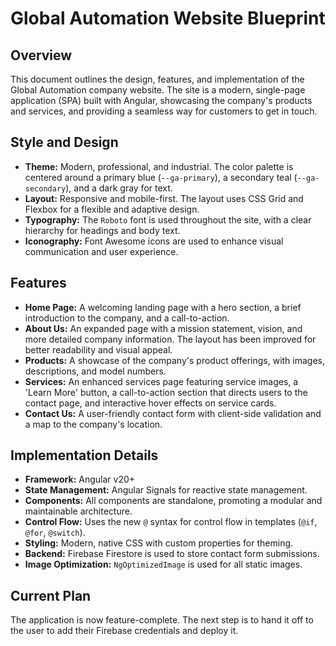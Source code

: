 # Global Automation Website Blueprint

## Overview

This document outlines the design, features, and implementation of the Global Automation company website. The site is a modern, single-page application (SPA) built with Angular, showcasing the company's products and services, and providing a seamless way for customers to get in touch.

## Style and Design

- **Theme:** Modern, professional, and industrial. The color palette is centered around a primary blue (`--ga-primary`), a secondary teal (`--ga-secondary`), and a dark gray for text.
- **Layout:** Responsive and mobile-first. The layout uses CSS Grid and Flexbox for a flexible and adaptive design.
- **Typography:** The `Roboto` font is used throughout the site, with a clear hierarchy for headings and body text.
- **Iconography:** Font Awesome icons are used to enhance visual communication and user experience.

## Features

- **Home Page:** A welcoming landing page with a hero section, a brief introduction to the company, and a call-to-action.
- **About Us:** An expanded page with a mission statement, vision, and more detailed company information. The layout has been improved for better readability and visual appeal.
- **Products:** A showcase of the company's product offerings, with images, descriptions, and model numbers.
- **Services:** An enhanced services page featuring service images, a 'Learn More' button, a call-to-action section that directs users to the contact page, and interactive hover effects on service cards.
- **Contact Us:** A user-friendly contact form with client-side validation and a map to the company's location.

## Implementation Details

- **Framework:** Angular v20+
- **State Management:** Angular Signals for reactive state management.
- **Components:** All components are standalone, promoting a modular and maintainable architecture.
- **Control Flow:** Uses the new `@` syntax for control flow in templates (`@if`, `@for`, `@switch`).
- **Styling:** Modern, native CSS with custom properties for theming.
- **Backend:** Firebase Firestore is used to store contact form submissions.
- **Image Optimization:** `NgOptimizedImage` is used for all static images.

## Current Plan

The application is now feature-complete. The next step is to hand it off to the user to add their Firebase credentials and deploy it.
